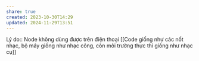 ```yaml
---
share: true
created: 2023-10-30T14:29
updated: 2024-11-29T13:51
---
```

Lý do:: Node không dùng được trên điện thoại
[[Code giống như các nốt nhạc, bộ máy giống như nhạc công, còn môi trường thực thi giống như nhạc cụ]]
